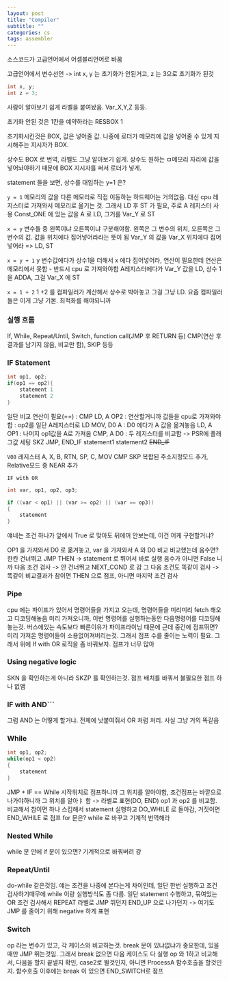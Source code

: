 ```yaml
---
layout: post
title: "Compiler"
subtitle: ""
categories: cs
tags: assembler
---
```


소스코드가 고급언어에서 어셈블리언어로 바꿈

고급언어에서 변수선언 -> int x, y 는 초기화가 안된거고, z 는 3으로 초기화가 된것

```c
int x, y;
int z = 3;
```

사람이 알아보기 쉽게 라벨을 붙여놨음. Var_X,Y,Z 등등.

초기화 안된 것은 1칸을 예약하라는 RESBOX 1

초기화시킨것은 BOX, 값은 넣어줄 값. 나중에 로더가 메모리에 값을 넣어줄 수 있게 지시해주는 지시자가 BOX.

상수도 BOX 로 번역, 라벨도 그냥 알아보기 쉽게. 상수도 원하는 ㅁ메모리 자리에 값을 넣어놔야하기 때문에 BOX 지시자를 써서 로더가 넣게.

statement 들을 보면, 상수를 대입하는 y=1 은?

```y = 1```
메모리의 값을 다른 메모리로 직접 이동하는 하드웨어는 거의없음. 대신 cpu 레지스터로 가져와서 메모리로 옮기는 것.
그래서 LD 후 ST 가 필요, 주로 A 레지스터 사용
Const_ONE 에 있는 값을 A 로 LD, 그거를 Var_Y 로 ST

```x = y```
변수들 중 왼쪽이냐 오른쪽이냐 구분해야함. 왼쪽은 그 변수의 위치, 오른쪽은 그 변수의 값. 값을 위치에다 집어넣어라라는 뜻이 됨
Var_Y 의 값을 Var_X 위치에다 집어넣어라 => LD, ST

```x = y + 1```
y 변수값에다가 상수1을 더해서 x 에다 집어넣어라, 연산이 필요한데 연산은 메모리에서 못함 - 반드시 cpu 로 가져와야함
A레지스터에다가 Var_Y 값을 LD, 상수 1을 ADDA, 그걸 Var_X 에 ST

```x = 1 + 2```
1 +2 를 컴파일러가 계산해서 상수로 박아놓고 그걸 그냥 LD. 요즘 컴파일러들은 이게 그냥 기본. 최적화를 해야되니까

### 실행 흐름
If, While, Repeat/Until, Switch, function call(JMP 후 RETURN 등)
CMP(연산 후 결과를 남기지 않음, 비교만 함), SKIP 등등

### IF Statement

```c
int op1, op2;
if(op1 == op2){
    statement 1
    statement 2
}
```

일단 비교 연산이 필요(==) : CMP
LD, A OP2 : 연산할거니까 값들을 cpu로 가져와야함 : op2를 일단 A레지스터로 LD
MOV, D0 A : D0 에다가 A 값을 옮겨놓음
LD, A OP1 : 나머지 op1값을 A로 가져옴
CMP, A D0 : 두 레지스터를 비교함 -> PSR에 플래그값 세팅
SKZ
JMP, END_IF
statement1
statement2
~~END_IF~~

```V08```
레지스터
A, X, B, RTN, SP, C,
MOV
CMP
SKP
복합된 주소지정모드 추가, Relative모드 중 NEAR 추가

```IF with OR```
```c
int var, op1, op2, op3;

if ((var < op1) || (var >= op2) || (var == op3))
{
    statement
}
```

얘네는 조건 하나가 앞에서 True 로 맞아도 뒤에꺼 안보는데, 이건 어케 구현할거냐?

OP1 을 가져와서 D0 로 옮겨놓고, var 을 가져와서 A 와 D0 비교
비교했는데 음수면? 한칸 건너뛰고 JMP THEN -> statement 로 뛰어서 바로 실행
음수가 아니면 False 니까 다음 조건 검사 -> 안 건너뛰고 NEXT_COND 로 감
그 다음 조건도 똑같이 검사 -> 똑같이 비교결과가 참이면 THEN 으로 점프, 아니면 마지막 조건 검사

### Pipe

cpu 에는 파이프가 있어서 명령어들을 가지고 오는데, 명령어들을 미리미리 fetch 해오고 디코딩해놓음
미리 가져오니까, 이번 명령어를 실행하는동안 다음명령어를 디코딩해놓는것. 버스에있는 속도보다 빠른이유가 파이프라이닝 때문에
근데 중간에 점프뛰면? 미리 가져온 명령어들이 소용없어져버리는것. 그래서 점프 수를 줄이는 노력이 필요.
그래서 위에 If with OR 로직을 좀 바꿔보자. 점프가 너무 많아

### Using negative logic
SKN 을 확인하는게 아니라 SKZP 를 확인하는것. 점프 배치를 바꿔서 불필요한 점프 하나 없앰

### IF with AND```
그럼 AND 는 어떻게 할거냐. 전체에 낫붙여줘서 OR 처럼 처리. 사실 그냥 거의 똑같음

### While
```c
int op1, op2;
while(op1 < op2)
{
    statement
}
```
JMP + IF == While
시작위치로 점프하니까 그 위치를 알아야함, 조건점프는 바깥으로나가야하니까 그 위치를 알아ㅑ 함 -> 라벨로 표현(DO, END)
op1 과 op2 를 비교함. 비교해서 참이면 하나 스킵해서 statement 실행하고 DO_WHILE 로 돌아감, 거짓이면 END_WHILE 로 점프
for 문은? while 로 바꾸고 기계적 번역해라

### Nested While
while 문 안에 if 문이 있으면? 기계적으로 바꿔버려 걍

### Repeat/Until
do-while 같은것임. 얘는 조건을 나중에 본다는게 차이인데, 일단 한번 실행하고 조건검사하기때무에 while 이랑 실행방식도 좀 다름.
일단 statement 수행하고, 묶여있는 OR 조건 검사해서 REPEAT 라벨로 JMP 뛰던지 END_UP 으로 나가던지 -> 여기도 JMP 를 줄이기 위해 negative 하게 표현

### Switch
op 라는 변수가 있고, 각 케이스와 비교하는것. break 문이 있냐없냐가 중요한데, 있을때만 JMP 뛰는것임. 그래서 break 없으면 다음 케이스도 다 실행
op 와 1하고 비교해서, 다음을 할지 끝낼지 확인, case2로 뛸것인지, 아니면 ProcessA 함수호출을 할것인지. 함수호출 이후에는 break 이 있으면 END_SWITCH로 점프